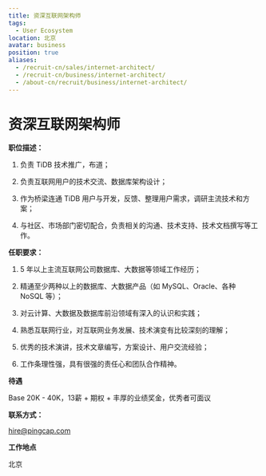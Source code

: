```yaml
---
title: 资深互联网架构师
tags:
  - User Ecosystem
location: 北京
avatar: business
position: true
aliases:
  - /recruit-cn/sales/internet-architect/
  - /recruit-cn/business/internet-architect/
  - /about-cn/recruit/business/internet-architect/
---
```


# 资深互联网架构师

**职位描述：**

1. 负责 TiDB 技术推广，布道；

2. 负责互联网用户的技术交流、数据库架构设计；

3. 作为桥梁连通 TiDB 用户与开发，反馈、整理用户需求，调研主流技术和方案；

4. 与社区、市场部门密切配合，负责相关的沟通、技术支持、技术文档撰写等工作。

**任职要求：**

1. 5 年以上主流互联网公司数据库、大数据等领域工作经历；

2. 精通至少两种以上的数据库、大数据产品（如 MySQL、Oracle、各种 NoSQL 等）；

3. 对云计算、大数据及数据库前沿领域有深入的认识和实践；

4. 熟悉互联网行业，对互联网业务发展、技术演变有比较深刻的理解；

5. 优秀的技术演讲，技术文章编写，方案设计、用户交流经验；

6. 工作条理性强，具有很强的责任心和团队合作精神。

**待遇**

Base 20K - 40K，13薪 + 期权 + 丰厚的业绩奖金，优秀者可面议

**联系方式：**

hire@pingcap.com

**工作地点**

北京
